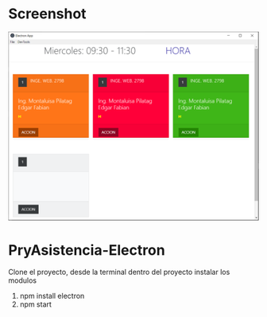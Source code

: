 # Screenshot
![](docs/screenshot.png)
# PryAsistencia-Electron
Clone el proyecto, desde la terminal dentro del proyecto instalar los modulos 
1) npm install electron
2) npm start
